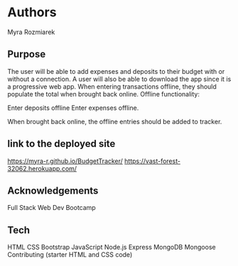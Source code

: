 

# Authors
Myra Rozmiarek

## Purpose
   The user will be able to add expenses and deposits to their budget with or without a connection. A user will also be able to download the app since it is a progressive web app. When entering transactions offline, they should populate the total when brought back online. Offline functionality:

Enter deposits offline Enter expenses offline.

When brought back online, the offline entries should be added to tracker.


## link to the deployed site
   https://myra-r.github.io/BudgetTracker/
    https://vast-forest-32062.herokuapp.com/ 

## Acknowledgements 
Full Stack Web Dev Bootcamp  

## Tech
HTML
CSS
Bootstrap
JavaScript
Node.js
Express
MongoDB
Mongoose
Contributing
(starter HTML and CSS code)


